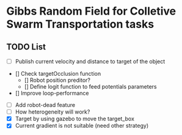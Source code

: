 # Gibbs Random Field for Colletive Swarm Transportation tasks

## TODO List
- [ ] Publish current velocity and distance to target of the object
- [] Check targetOcclusion function
    - [] Robot position preditor?
    - [] Define logit function to feed potentials parameters
- [] Improve loop-performance
- [ ] Add robot-dead feature
- [ ] How heterogeneity will work?
- [x] Target by using gazebo to move the target_box
- [x] Current gradient is not suitable (need other strategy)